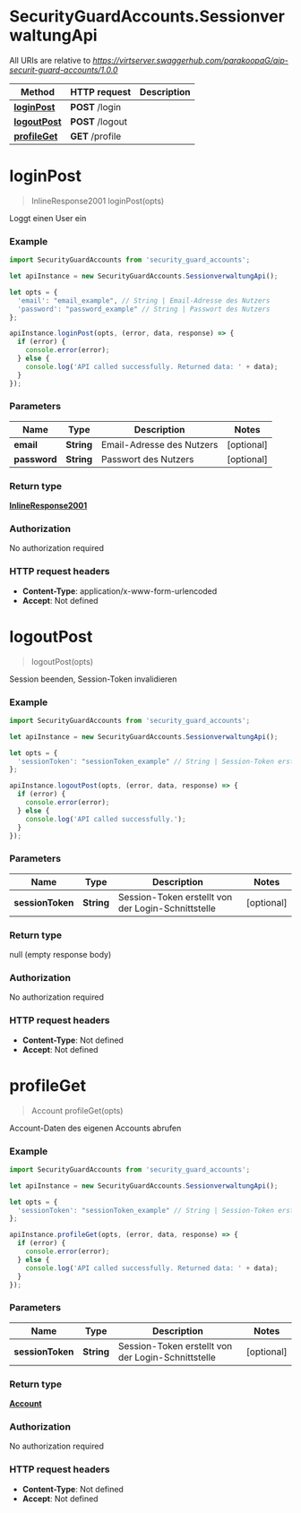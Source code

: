 # SecurityGuardAccounts.SessionverwaltungApi

All URIs are relative to *https://virtserver.swaggerhub.com/parakoopaG/aip-securit-guard-accounts/1.0.0*

Method | HTTP request | Description
------------- | ------------- | -------------
[**loginPost**](SessionverwaltungApi.md#loginPost) | **POST** /login | 
[**logoutPost**](SessionverwaltungApi.md#logoutPost) | **POST** /logout | 
[**profileGet**](SessionverwaltungApi.md#profileGet) | **GET** /profile | 


<a name="loginPost"></a>
# **loginPost**
> InlineResponse2001 loginPost(opts)



Loggt einen User ein

### Example
```javascript
import SecurityGuardAccounts from 'security_guard_accounts';

let apiInstance = new SecurityGuardAccounts.SessionverwaltungApi();

let opts = { 
  'email': "email_example", // String | Email-Adresse des Nutzers
  'password': "password_example" // String | Passwort des Nutzers
};

apiInstance.loginPost(opts, (error, data, response) => {
  if (error) {
    console.error(error);
  } else {
    console.log('API called successfully. Returned data: ' + data);
  }
});
```

### Parameters

Name | Type | Description  | Notes
------------- | ------------- | ------------- | -------------
 **email** | **String**| Email-Adresse des Nutzers | [optional] 
 **password** | **String**| Passwort des Nutzers | [optional] 

### Return type

[**InlineResponse2001**](InlineResponse2001.md)

### Authorization

No authorization required

### HTTP request headers

 - **Content-Type**: application/x-www-form-urlencoded
 - **Accept**: Not defined

<a name="logoutPost"></a>
# **logoutPost**
> logoutPost(opts)



Session beenden, Session-Token invalidieren

### Example
```javascript
import SecurityGuardAccounts from 'security_guard_accounts';

let apiInstance = new SecurityGuardAccounts.SessionverwaltungApi();

let opts = { 
  'sessionToken': "sessionToken_example" // String | Session-Token erstellt von der Login-Schnittstelle
};

apiInstance.logoutPost(opts, (error, data, response) => {
  if (error) {
    console.error(error);
  } else {
    console.log('API called successfully.');
  }
});
```

### Parameters

Name | Type | Description  | Notes
------------- | ------------- | ------------- | -------------
 **sessionToken** | **String**| Session-Token erstellt von der Login-Schnittstelle | [optional] 

### Return type

null (empty response body)

### Authorization

No authorization required

### HTTP request headers

 - **Content-Type**: Not defined
 - **Accept**: Not defined

<a name="profileGet"></a>
# **profileGet**
> Account profileGet(opts)



Account-Daten des eigenen Accounts abrufen

### Example
```javascript
import SecurityGuardAccounts from 'security_guard_accounts';

let apiInstance = new SecurityGuardAccounts.SessionverwaltungApi();

let opts = { 
  'sessionToken': "sessionToken_example" // String | Session-Token erstellt von der Login-Schnittstelle
};

apiInstance.profileGet(opts, (error, data, response) => {
  if (error) {
    console.error(error);
  } else {
    console.log('API called successfully. Returned data: ' + data);
  }
});
```

### Parameters

Name | Type | Description  | Notes
------------- | ------------- | ------------- | -------------
 **sessionToken** | **String**| Session-Token erstellt von der Login-Schnittstelle | [optional] 

### Return type

[**Account**](Account.md)

### Authorization

No authorization required

### HTTP request headers

 - **Content-Type**: Not defined
 - **Accept**: Not defined

